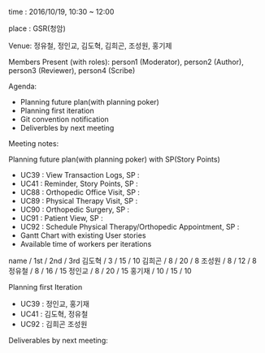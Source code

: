 time : 2016/10/19, 10:30 ~ 12:00

place : GSR(청암)

Venue: 정유철, 정인교, 김도혁, 김희곤, 조성원, 홍기제

Members Present (with roles): person1 (Moderator), person2 (Author), person3 (Reviewer), person4 (Scribe)

Agenda:
- Planning future plan(with planning poker)
- Planning first iteration
- Git convention notification
- Deliverbles by next meeting

Meeting notes:
  
Planning future plan(with planning poker) with SP(Story Points)
- UC39 : View Transaction Logs, SP : 
- UC41 : Reminder, Story Points, SP :
- UC88 : Orthopedic Office Visit, SP :
- UC89 : Physical Therapy Visit, SP :
- UC90 : Orthopedic Surgery, SP :
- UC91 : Patient View, SP :
- UC92 : Schedule Physical Therapy/Orthopedic Appointment, SP :
- Gantt Chart with existing User stories
- Available time of workers per iterations

name / 1st / 2nd / 3rd
김도혁 / 3 / 15 / 10
김희곤 / 8 / 20 / 8
조성원 / 8 / 12 / 8
정유철 / 8 / 16 / 15
정인교 / 8 / 20 / 15
홍기재 / 10 / 15 / 10

Planning first Iteration
- UC39 : 정인교, 홍기재
- UC41 : 김도혁, 정유철
- UC92 : 김희곤 조성원

Deliverables by next meeting: